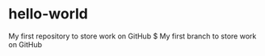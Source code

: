 # hello-world
My first repository to store work on GitHub
$ My first branch to store work on GitHub
